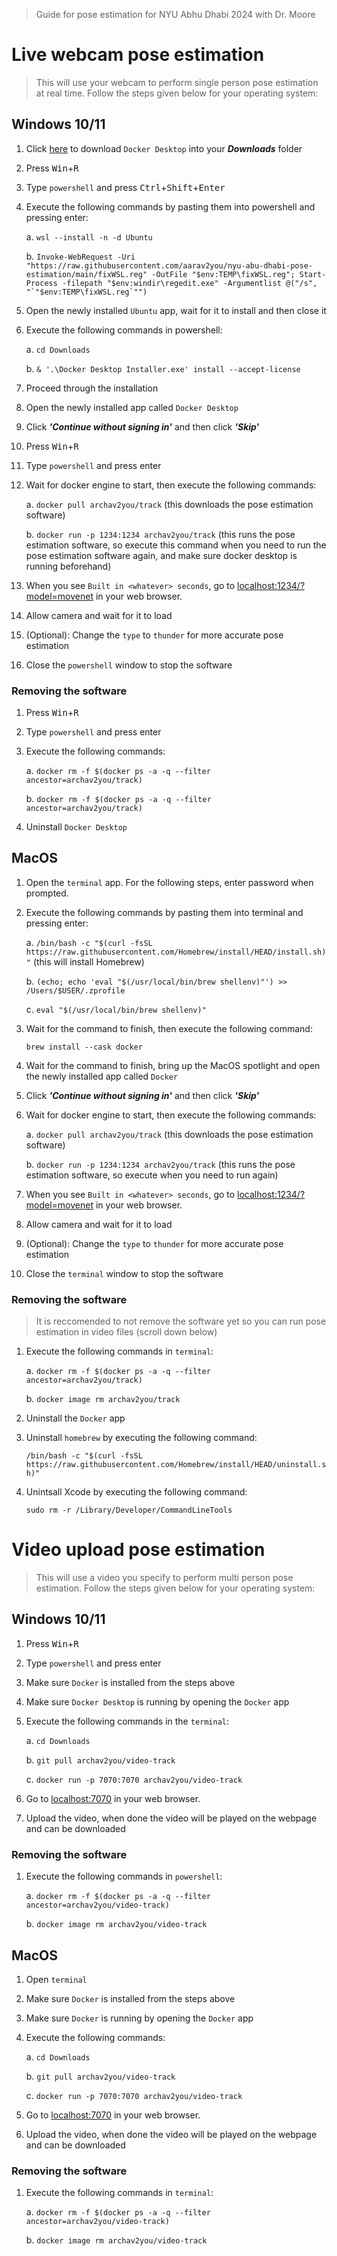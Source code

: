 > Guide for pose estimation for NYU Abhu Dhabi 2024 with Dr. Moore

# Live webcam pose estimation

>This will use your webcam to perform single person pose estimation at real time. Follow the steps given below for your operating system:

## Windows 10/11
1. Click [here](https://desktop.docker.com/win/main/amd64/Docker%20Desktop%20Installer.exe) to download `Docker Desktop` into your ***Downloads*** folder
1. Press <kbd>Win</kbd>+<kbd>R</kbd>
1. Type `powershell` and press <kbd>Ctrl</kbd>+<kbd>Shift</kbd>+<kbd>Enter</kbd>
1. Execute the following commands by pasting them into powershell and pressing enter:

    a. `wsl --install -n -d Ubuntu`

    b. ```Invoke-WebRequest -Uri "https://raw.githubusercontent.com/aarav2you/nyu-abu-dhabi-pose-estimation/main/fixWSL.reg" -OutFile "$env:TEMP\fixWSL.reg"; Start-Process -filepath "$env:windir\regedit.exe" -Argumentlist @("/s", "`"$env:TEMP\fixWSL.reg`"")```

1. Open the newly installed `Ubuntu` app, wait for it to install and then close it

1. Execute the following commands in powershell:

    a. `cd Downloads`

    b. `& '.\Docker Desktop Installer.exe' install --accept-license`
1. Proceed through the installation
1. Open the newly installed app called `Docker Desktop`
1. Click ***'Continue without signing in'*** and then click ***'Skip'***
1. Press <kbd>Win</kbd>+<kbd>R</kbd>
1. Type `powershell` and press enter
1. Wait for docker engine to start, then execute the following commands:

    a. `docker pull archav2you/track` (this downloads the pose estimation software)

    b. `docker run -p 1234:1234 archav2you/track` (this runs the pose estimation software, so execute this command when you need to run the pose estimation software again, and make sure docker desktop is running beforehand)

1. When you see `Built in <whatever> seconds`, go to [localhost:1234/?model=movenet](localhost:1234/?model=movenet) in your web browser.

1. Allow camera and wait for it to load

1. (Optional): Change the `type` to `thunder` for more accurate pose estimation

1. Close the `powershell` window to stop the software
### Removing the software
1. Press <kbd>Win</kbd>+<kbd>R</kbd>
1. Type `powershell` and press enter
1. Execute the following commands:

    a. ```docker rm -f $(docker ps -a -q --filter ancestor=archav2you/track)```

    b. ```docker rm -f $(docker ps -a -q --filter ancestor=archav2you/track)```
1. Uninstall `Docker Desktop`
## MacOS
1. Open the `terminal` app. For the following steps, enter password when prompted.
1. Execute the following commands by pasting them into terminal and pressing enter:

    a. ```/bin/bash -c "$(curl -fsSL https://raw.githubusercontent.com/Homebrew/install/HEAD/install.sh)"``` (this will install Homebrew)

    b. ```(echo; echo 'eval "$(/usr/local/bin/brew shellenv)"') >> /Users/$USER/.zprofile```

    c. ```eval "$(/usr/local/bin/brew shellenv)"```
1. Wait for the command to finish, then execute the following command:

    ```brew install --cask docker```

1. Wait for the command to finish, bring up the MacOS spotlight and open the newly installed app called `Docker`
1. Click ***'Continue without signing in'*** and then click ***'Skip'***
1. Wait for docker engine to start, then execute the following commands:

    a. `docker pull archav2you/track` (this downloads the pose estimation software)

    b. `docker run -p 1234:1234 archav2you/track` (this runs the pose estimation software, so execute when you need to run again)

1. When you see `Built in <whatever> seconds`, go to [localhost:1234/?model=movenet](localhost:1234/?model=movenet) in your web browser.

1. Allow camera and wait for it to load

1. (Optional): Change the `type` to `thunder` for more accurate pose estimation

1. Close the `terminal` window to stop the software

### Removing the software
> It is reccomended to not remove the software yet so you can run pose estimation in video files (scroll down below)
1. Execute the following commands in `terminal`:

    a. ```docker rm -f $(docker ps -a -q --filter ancestor=archav2you/track)```

    b. ```docker image rm archav2you/track```
1. Uninstall the `Docker` app
1. Uninstall `homebrew` by executing the following command:

    ```/bin/bash -c "$(curl -fsSL https://raw.githubusercontent.com/Homebrew/install/HEAD/uninstall.sh)"```
1. Unintsall Xcode by executing the following command:

    ```sudo rm -r /Library/Developer/CommandLineTools```

# Video upload pose estimation

>This will use a video you specify to perform multi person pose estimation. Follow the steps given below for your operating system:

## Windows 10/11
1. Press <kbd>Win</kbd>+<kbd>R</kbd>
1. Type `powershell` and press enter
1. Make sure `Docker` is installed from the steps above
1. Make sure `Docker Desktop` is running by opening the `Docker` app
1. Execute the following commands in the `terminal`:

    a. ```cd Downloads```

    b. ```git pull archav2you/video-track```

    c. ```docker run -p 7070:7070 archav2you/video-track```

1. Go to [localhost:7070](localhost:7070) in your web browser.

1. Upload the video, when done the video will be played on the webpage and can be downloaded


### Removing the software
1. Execute the following commands in `powershell`:

    a. ```docker rm -f $(docker ps -a -q --filter ancestor=archav2you/video-track)```

    b. ```docker image rm archav2you/video-track```

## MacOS
1. Open `terminal`
1. Make sure `Docker` is installed from the steps above
1. Make sure `Docker` is running by opening the `Docker` app
1. Execute the following commands:

    a. ```cd Downloads```

    b. ```git pull archav2you/video-track```

    c. ```docker run -p 7070:7070 archav2you/video-track```

1. Go to [localhost:7070](localhost:7070) in your web browser.

1. Upload the video, when done the video will be played on the webpage and can be downloaded

### Removing the software
1. Execute the following commands in `terminal`:

    a. ```docker rm -f $(docker ps -a -q --filter ancestor=archav2you/video-track)```

    b. ```docker image rm archav2you/video-track```